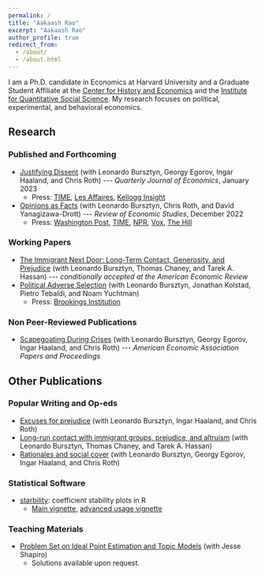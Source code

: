 ```yaml
---
permalink: /
title: "Aakaash Rao"
excerpt: "Aakaash Rao"
author_profile: true
redirect_from: 
  - /about/
  - /about.html
---
```




I am a Ph.D. candidate in Economics at Harvard University and a Graduate Student Affiliate at the [Center for History and Economics](https://histecon.fas.harvard.edu/) and the [Institute for Quantitative Social Science](https://www.iq.harvard.edu/). My research focuses on political, experimental, and behavioral economics. 

## Research
### Published and Forthcoming
- [Justifying Dissent](https://www.dropbox.com/s/t2ttv2j2k06zpig/dissent.pdf?dl=0) (with Leonardo Bursztyn, Georgy Egorov, Ingar Haaland, and Chris Roth) --- _Quarterly Journal of Economics_, January 2023
  - Press: [TIME](https://time.com/6080432/tucker-carlson-profile/), [Les Affaires](https://www.lesaffaires.com/blogues/l-economie-en-version-corsee/comment-lutter-contre-la-xenophobie-en-politique-et-au-travail/618055), [Kellogg Insight](https://insight.kellogg.northwestern.edu/article/how-we-justify-our-unpopular-opinions)
- [Opinions as Facts](https://www.dropbox.com/s/mx7yqglz4d87um2/opinions.pdf?dl=0) (with Leonardo Bursztyn, Chris Roth, and David Yanagizawa-Drott) --- _Review of Economic Studies_, December 2022
  - Press: [Washington Post](https://www.washingtonpost.com/business/2020/06/25/fox-news-hannity-coronavirus-misinformation/), [TIME](https://time.com/6080432/tucker-carlson-profile/), [NPR](https://www.npr.org/local/309/2020/05/04/849109486/study-finds-more-c-o-v-i-d-19-cases-among-viewers-of-fox-news-host-who-downplayed-pandemic), [Vox](https://www.vox.com/policy-and-politics/2020/4/22/21229360/coronavirus-covid-19-fox-news-sean-hannity-misinformation-death), [The Hill](https://thehill.com/changing-america/well-being/longevity/494227-coronavirus-deaths-greater-where-viewers-prefer-hannity)


### Working Papers
- [The Immigrant Next Door: Long-Term Contact, Generosity, and Prejudice](https://www.dropbox.com/s/33vat2m25zqc9g9/immigrant-next-door.pdf?dl=0) (with Leonardo Bursztyn, Thomas Chaney, and Tarek A. Hassan) --- _conditionally accepted at the American Economic Review_
- [Political Adverse Selection](https://www.dropbox.com/s/kclhtnwepfseiwg/aca.pdf?dl=0) (with Leonardo Bursztyn, Jonathan Kolstad, Pietro Tebaldi, and Noam Yuchtman)
  - Press: [Brookings Institution](https://www.brookings.edu/blog/up-front/2022/07/07/hutchins-roundup-housing-prices-institutional-ownership-and-more/)

### Non Peer-Reviewed Publications
- [Scapegoating During Crises](https://www.dropbox.com/s/9tczp5xblfiecfl/scapegoating.pdf?dl=0) (with Leonardo Bursztyn, Georgy Egorov, Ingar Haaland, and Chris Roth) --- _American Economic Association Papers and Proceedings_

## Other Publications
### Popular Writing and Op-eds
- [Excuses for prejudice](https://voxeu.org/article/excuses-prejudice) (with Leonardo Bursztyn, Ingar Haaland, and Chris Roth)
- [Long-run contact with immigrant groups, prejudice, and altruism](https://voxeu.org/article/long-run-contact-immigrant-groups-prejudice-and-altruism) (with Leonardo Bursztyn, Thomas Chaney, and Tarek A. Hassan)
- [Rationales and social cover](https://voxeu.org/article/rationales-and-social-cover) (with Leonardo Bursztyn, Georgy Egorov, Ingar Haaland, and Chris Roth)


### Statistical Software
- [starbility](https://github.com/AakaashRao/starbility): coefficient stability plots in R
  - [Main vignette](https://htmlpreview.github.io/?https://github.com/AakaashRao/starbility/blob/master/doc/starbility.html), [advanced usage vignette](https://htmlpreview.github.io/?https://github.com/AakaashRao/starbility/blob/master/doc/starbility-advanced.html)

### Teaching Materials
- [Problem Set on Ideal Point Estimation and Topic Models](https://www.dropbox.com/s/ql3s0m0txoar3ax/pset-no-solutions.pdf?dl=0) (with Jesse Shapiro)
  - Solutions available upon request. 
